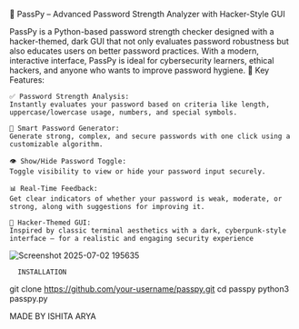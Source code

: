 🔐 PassPy – Advanced Password Strength Analyzer with Hacker-Style GUI

PassPy is a Python-based password strength checker designed with a hacker-themed, dark GUI that not only evaluates password robustness but also educates users on better password practices. With a modern, interactive interface, PassPy is ideal for cybersecurity learners, ethical hackers, and anyone who wants to improve password hygiene.
🚀 Key Features:

    ✅ Password Strength Analysis:
    Instantly evaluates your password based on criteria like length, uppercase/lowercase usage, numbers, and special symbols.

    🔁 Smart Password Generator:
    Generate strong, complex, and secure passwords with one click using a customizable algorithm.

    👁️ Show/Hide Password Toggle:
    Toggle visibility to view or hide your password input securely.

    📊 Real-Time Feedback:
    Get clear indicators of whether your password is weak, moderate, or strong, along with suggestions for improving it.

    🎨 Hacker-Themed GUI:
    Inspired by classic terminal aesthetics with a dark, cyberpunk-style interface — for a realistic and engaging security experience

 ![Screenshot 2025-07-02 195635](https://github.com/user-attachments/assets/51c1d833-484b-4e87-8622-559e9100ad87)
     
      
      INSTALLATION 
 
 
 git clone https://github.com/your-username/passpy.git
cd passpy
python3 passpy.py      

MADE BY ISHITA ARYA
